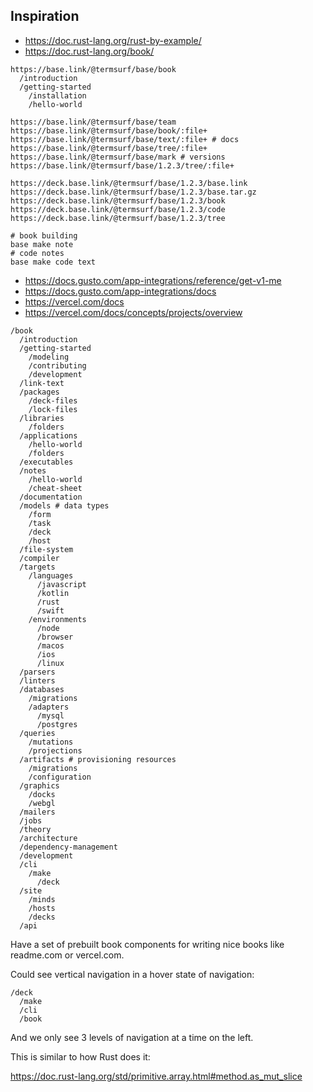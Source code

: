 ## Inspiration

- https://doc.rust-lang.org/rust-by-example/
- https://doc.rust-lang.org/book/

```
https://base.link/@termsurf/base/book
  /introduction
  /getting-started
    /installation
    /hello-world
```

```
https://base.link/@termsurf/base/team
https://base.link/@termsurf/base/book/:file+
https://base.link/@termsurf/base/text/:file+ # docs
https://base.link/@termsurf/base/tree/:file+
https://base.link/@termsurf/base/mark # versions
https://base.link/@termsurf/base/1.2.3/tree/:file+
```

```
https://deck.base.link/@termsurf/base/1.2.3/base.link
https://deck.base.link/@termsurf/base/1.2.3/base.tar.gz
https://deck.base.link/@termsurf/base/1.2.3/book
https://deck.base.link/@termsurf/base/1.2.3/code
https://deck.base.link/@termsurf/base/1.2.3/tree
```

```
# book building
base make note
# code notes
base make code text
```

- https://docs.gusto.com/app-integrations/reference/get-v1-me
- https://docs.gusto.com/app-integrations/docs
- https://vercel.com/docs
- https://vercel.com/docs/concepts/projects/overview

```
/book
  /introduction
  /getting-started
    /modeling
    /contributing
    /development
  /link-text
  /packages
    /deck-files
    /lock-files
  /libraries
    /folders
  /applications
    /hello-world
    /folders
  /executables
  /notes
    /hello-world
    /cheat-sheet
  /documentation
  /models # data types
    /form
    /task
    /deck
    /host
  /file-system
  /compiler
  /targets
    /languages
      /javascript
      /kotlin
      /rust
      /swift
    /environments
      /node
      /browser
      /macos
      /ios
      /linux
  /parsers
  /linters
  /databases
    /migrations
    /adapters
      /mysql
      /postgres
  /queries
    /mutations
    /projections
  /artifacts # provisioning resources
    /migrations
    /configuration
  /graphics
    /docks
    /webgl
  /mailers
  /jobs
  /theory
  /architecture
  /dependency-management
  /development
  /cli
    /make
      /deck
  /site
    /minds
    /hosts
    /decks
  /api
```

Have a set of prebuilt book components for writing nice books like
readme.com or vercel.com.

Could see vertical navigation in a hover state of navigation:

```
/deck
  /make
  /cli
  /book
```

And we only see 3 levels of navigation at a time on the left.

This is similar to how Rust does it:

https://doc.rust-lang.org/std/primitive.array.html#method.as_mut_slice
